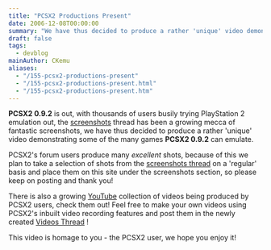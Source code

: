 ```yaml
---
title: "PCSX2 Productions Present"
date: 2006-12-08T00:00:00
summary: "We have thus decided to produce a rather 'unique' video demonstrating some of the many games **PCSX2 0.9.2** can emulate"
draft: false
tags:
  - devblog
mainAuthor: CKemu
aliases:
  - "/155-pcsx2-productions-present"
  - "/155-pcsx2-productions-present.html"
  - "/155-pcsx2-productions-present.htm"
---
```



**PCSX2 0.9.2** is out, with thousands of users busily trying
PlayStation 2 emulation out, the
[screenshots](http://forums.ngemu.com/pcsx2-official-forum/80878-post-your-pcsx2-0-9-2-screenshots-here.html)
thread has been a growing mecca of fantastic screenshots, we have thus
decided to produce a rather 'unique' video demonstrating some of the
many games **PCSX2 0.9.2** can emulate.


PCSX2's forum users produce many *excellent* shots, because of this we
plan to take a selection of shots from the [screenshots
thread](http://forums.ngemu.com/pcsx2-official-forum/80878-post-your-pcsx2-0-9-2-screenshots-here.html)
on a 'regular' basis and place them on this site under the screenshots
section, so please keep on posting and thank you!

There is also a growing
[YouTube](http://www.youtube.com/results?search_query=PCSX2&search=Search)
collection of videos being produced by PCSX2 users, check them out! Feel
free to make your own videos using PCSX2's inbuilt video recording
features and post them in the newly created [Videos
Thread](http://forums.ngemu.com/pcsx2-official-forum/81947-post-your-pcsx2-0-9-2-videos-here.html)
!

This video is homage to you - the PCSX2 user, we hope you enjoy it!

<!-- TODO video? -->
